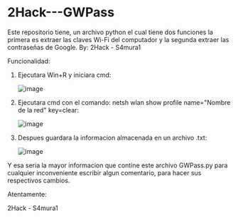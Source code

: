 # 2Hack---GWPass
Este repositorio tiene, un archivo python el cual tiene dos funciones la primera es extraer las claves Wi-Fi del computador y la segunda extraer las contraseñas de Google. By: 2Hack - S4mura1

Funcionalidad: 
1. Ejecutara Win+R y iniciara cmd:

    ![image](https://github.com/David-Cardozo/2Hack---GWPass/assets/113269686/e2c1b120-097a-4cb6-8d93-152212e695e7)
    
2. Ejecutara cmd con el comando: netsh wlan show profile name="Nombre de la red" key=clear:

    ![image](https://github.com/David-Cardozo/2Hack---GWPass/assets/113269686/148afb88-2160-4766-95e2-1f657f87255d)
    
3. Despues guardara la informacion almacenada en un archivo .txt:

    ![image](https://github.com/David-Cardozo/2Hack---GWPass/assets/113269686/162e90fe-820f-4ca2-97f5-e671e7063992)
    
Y esa seria la mayor informacion que contine este archivo GWPass.py para cualquier inconveniente escribir algun comentario, para hacer sus respectivos cambios.

Atentamente:

2Hack - S4mura1

    
